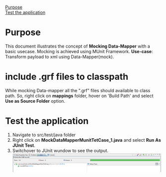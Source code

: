 [Purpose](#purpose)  
[Test the application](#test-the-application)  

Purpose
===========

This document illustrates the concept of **Mocking Data-Mapper** with a basic usecase. Mocking is achieved using MUnit Framework.
**Use-case**: Transform payload to xml using Data-Mapper(mock).


include .grf files to classpath
=================

While mocking Data-mapper all the ".grf" files should available to class path. So, right click on **mappings** folder, hover on 'Build Path' and select **Use as Source Folder** option.

Test the application
=======================

1. Navigate to src/test/java folder
2. Right click on **MockDataMapperMunitTetCase_1.java** and select **Run As JUnit Test**.
3. Switchover to JUnit wundow to see the output.
![Junit window](images/image002.png)
